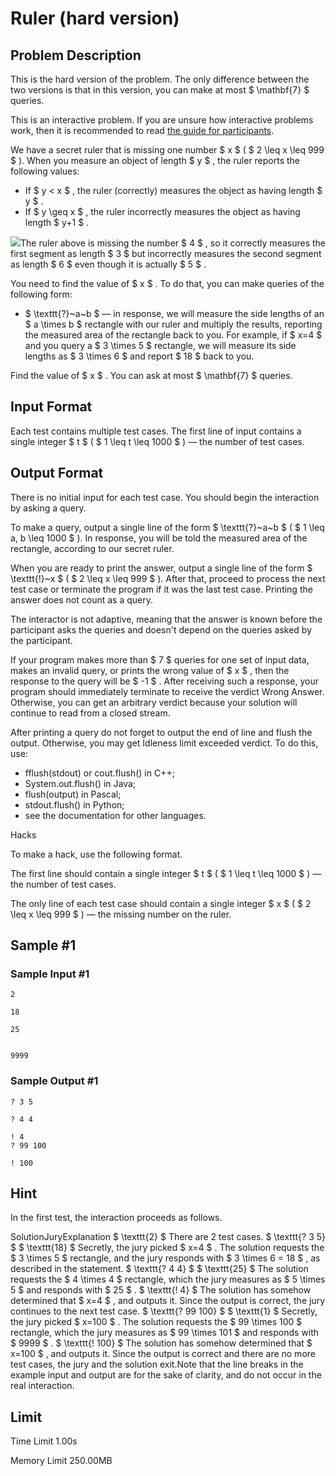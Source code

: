 # Ruler (hard version)

## Problem Description

This is the hard version of the problem. The only difference between the two versions is that in this version, you can make at most $ \mathbf{7} $ queries.

This is an interactive problem. If you are unsure how interactive problems work, then it is recommended to read [the guide for participants](https://codeforces.com/blog/entry/45307).

We have a secret ruler that is missing one number $ x $ ( $ 2 \leq x \leq 999 $ ). When you measure an object of length $ y $ , the ruler reports the following values:

- If $ y < x $ , the ruler (correctly) measures the object as having length $ y $ .
- If $ y \geq x $ , the ruler incorrectly measures the object as having length $ y+1 $ .

 ![](https://cdn.luogu.com.cn/upload/vjudge_pic/CF1999G2/6881b5c2d4d28bfbd06a6d30744fb30351a1811b.png)The ruler above is missing the number $ 4 $ , so it correctly measures the first segment as length $ 3 $ but incorrectly measures the second segment as length $ 6 $ even though it is actually $ 5 $ .

You need to find the value of $ x $ . To do that, you can make queries of the following form:

- $ \texttt{?}~a~b $ — in response, we will measure the side lengths of an $ a \times b $ rectangle with our ruler and multiply the results, reporting the measured area of the rectangle back to you. For example, if $ x=4 $ and you query a $ 3 \times 5 $ rectangle, we will measure its side lengths as $ 3 \times 6 $ and report $ 18 $ back to you.

Find the value of $ x $ . You can ask at most $ \mathbf{7} $ queries.

## Input Format

Each test contains multiple test cases. The first line of input contains a single integer $ t $ ( $ 1 \leq t \leq 1000 $ ) — the number of test cases.

## Output Format

There is no initial input for each test case. You should begin the interaction by asking a query.

To make a query, output a single line of the form $ \texttt{?}~a~b $ ( $ 1 \leq a, b \leq 1000 $ ). In response, you will be told the measured area of the rectangle, according to our secret ruler.

When you are ready to print the answer, output a single line of the form $ \texttt{!}~x $ ( $ 2 \leq x \leq 999 $ ). After that, proceed to process the next test case or terminate the program if it was the last test case. Printing the answer does not count as a query.

The interactor is not adaptive, meaning that the answer is known before the participant asks the queries and doesn't depend on the queries asked by the participant.

If your program makes more than $ 7 $ queries for one set of input data, makes an invalid query, or prints the wrong value of $ x $ , then the response to the query will be $ -1 $ . After receiving such a response, your program should immediately terminate to receive the verdict Wrong Answer. Otherwise, you can get an arbitrary verdict because your solution will continue to read from a closed stream.

After printing a query do not forget to output the end of line and flush the output. Otherwise, you may get Idleness limit exceeded verdict. To do this, use:

- fflush(stdout) or cout.flush() in C++;
- System.out.flush() in Java;
- flush(output) in Pascal;
- stdout.flush() in Python;
- see the documentation for other languages.

Hacks

To make a hack, use the following format.

The first line should contain a single integer $ t $ ( $ 1 \leq t \leq 1000 $ ) — the number of test cases.

The only line of each test case should contain a single integer $ x $ ( $ 2 \leq x \leq 999 $ ) — the missing number on the ruler.

## Sample #1

### Sample Input #1

```
2

18

25


9999
```

### Sample Output #1

```
? 3 5

? 4 4

! 4
? 99 100

! 100
```

## Hint

In the first test, the interaction proceeds as follows.

 SolutionJuryExplanation $ \texttt{2} $ There are 2 test cases. $ \texttt{? 3 5} $  $ \texttt{18} $ Secretly, the jury picked $ x=4 $ . The solution requests the $ 3 \times 5 $ rectangle, and the jury responds with $ 3 \times 6 = 18 $ , as described in the statement. $ \texttt{? 4 4} $  $ \texttt{25} $ The solution requests the $ 4 \times 4 $ rectangle, which the jury measures as $ 5 \times 5 $ and responds with $ 25 $ . $ \texttt{! 4} $ The solution has somehow determined that $ x=4 $ , and outputs it. Since the output is correct, the jury continues to the next test case. $ \texttt{? 99 100} $  $ \texttt{1} $ Secretly, the jury picked $ x=100 $ . The solution requests the $ 99 \times 100 $ rectangle, which the jury measures as $ 99 \times 101 $ and responds with $ 9999 $ . $ \texttt{! 100} $ The solution has somehow determined that $ x=100 $ , and outputs it. Since the output is correct and there are no more test cases, the jury and the solution exit.Note that the line breaks in the example input and output are for the sake of clarity, and do not occur in the real interaction.

## Limit



Time Limit
1.00s

Memory Limit
250.00MB